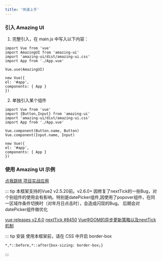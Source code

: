 ```yaml
---
title: '快速上手'
---
```


### 引入 Amazing UI

1. 完整引入，在 main.js 中写入以下内容：

```
import Vue from 'vue'
import AmazingUI from 'amazing-ui'
import 'amazing-ui/dist/amazing-ui.css'
import App from './App.vue'

Vue.use(AmazingUI)

new Vue({
el: '#app',
components: { App }
})

```

2. 单独引入某个组件

```
import Vue from 'vue'
import {Button,Input} from 'amazing-ui'
import 'amazing-ui/dist/amazing-ui.css'
import App from './App.vue'

Vue.component(Button.name, Button)
Vue.component(Input.name, Input)

new Vue({
el: '#app',
components: { App }
})

```

### 使用 Amazing UI 示例

[点我跳转 项目实战应用](https://codesandbox.io/s/ojvvl27v6q)


::: tip
本框架支持的Vue2 v2.5.20前。v2.6.0+ 因修复了nextTick的一些Bug，对个别组件的使用会有影响。特别是datePicker组件,因使用了popover组件，在同一区域作条件切换时（对年月日点击时），会造成闪现的Bug。
后期会对datePicker组件做优化

[vue releases v2.6.0](https://github.com/vuejs/vue/releases/tag/v2.6.0)
[nextTick #8450](https://github.com/vuejs/vue/pull/8450)
[Vue中DOM的异步更新策略以及nextTick机制](https://segmentfault.com/a/1190000013314893)



::: tip
安装 使用本框架前，请在 CSS 中开启 border-box

```
*,*::before,*::after{box-sizing: border-box;}
```

:::
